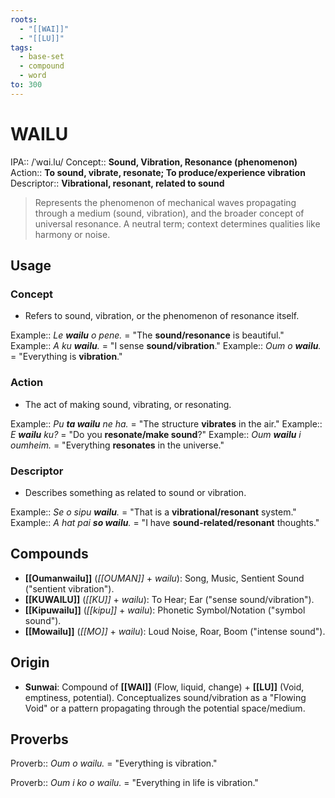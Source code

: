 ```yaml
---
roots:
  - "[[WAI]]"
  - "[[LU]]"
tags:
  - base-set
  - compound
  - word
to: 300
---
```

# WAILU

IPA::           /ˈwɑi.lu/
Concept::       **Sound, Vibration, Resonance (phenomenon)**
Action::        **To sound, vibrate, resonate; To produce/experience vibration**
Descriptor::    **Vibrational, resonant, related to sound**

> Represents the phenomenon of mechanical waves propagating through a medium (sound, vibration), and the broader concept of universal resonance. A neutral term; context determines qualities like harmony or noise.

## Usage

### Concept
*   Refers to sound, vibration, or the phenomenon of resonance itself.

Example::   *Le **wailu** o pene.* = "The **sound/resonance** is beautiful."
Example::   *A ku **wailu**.* = "I sense **sound/vibration**."
Example::   *Oum o **wailu**.* = "Everything is **vibration**."

### Action
*   The act of making sound, vibrating, or resonating.

Example::   *Pu **ta wailu** ne ha.* = "The structure **vibrates** in the air."
Example::   *E **wailu** ku?* = "Do you **resonate/make sound**?"
Example::   *Oum **wailu** i oumheim.* = "Everything **resonates** in the universe."

### Descriptor
*   Describes something as related to sound or vibration.

Example::   *Se o sipu **wailu**.* = "That is a **vibrational/resonant** system."
Example::   *A hat pai **so wailu**.* = "I have **sound-related/resonant** thoughts."

## Compounds
*   **[[Oumanwailu]]** (*[[OUMAN]]* + *wailu*): Song, Music, Sentient Sound ("sentient vibration").
*   **[[KUWAILU]]** (*[[KU]]* + *wailu*): To Hear; Ear ("sense sound/vibration").
*   **[[Kipuwailu]]** (*[[kipu]]* + *wailu*): Phonetic Symbol/Notation ("symbol sound").
*   **[[Mowailu]]** (*[[MO]]* + *wailu*): Loud Noise, Roar, Boom ("intense sound").

## Origin
*   **Sunwai**: Compound of **[[WAI]]** (Flow, liquid, change) + **[[LU]]** (Void, emptiness, potential). Conceptualizes sound/vibration as a "Flowing Void" or a pattern propagating through the potential space/medium.

## Proverbs

Proverb:: *Oum o wailu.* = "Everything is vibration."

Proverb:: *Oum i ko o wailu.* = "Everything in life is vibration."